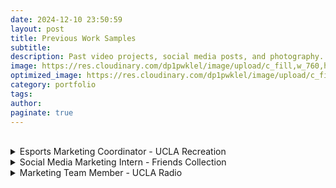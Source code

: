 ```yaml
---
date: 2024-12-10 23:50:59
layout: post
title: Previous Work Samples
subtitle:
description: Past video projects, social media posts, and photography.
image: https://res.cloudinary.com/dp1pwklel/image/upload/c_fill,w_760,h_399/v1730701117/EVENTBRITE_BANNER_d4ab9s.png
optimized_image: https://res.cloudinary.com/dp1pwklel/image/upload/c_fill,w_380,h_200/v1730701117/EVENTBRITE_BANNER_d4ab9s.png
category: portfolio
tags:
author: 
paginate: true
---
```


<br>
<details>
  <summary>Esports Marketing Coordinator - UCLA Recreation</summary>
  <div class="details-content">
    <h3>Marketing and Photography for University of California Esports Initiative 2025 at Redbull HQ</h3>
    <img src="https://res.cloudinary.com/dp1pwklel/image/upload/v1737444481/team_vscfv7.png" alt="Image description" style="max-width:1200px; height:auto; display:block; margin:50;">
    <img src="https://res.cloudinary.com/dp1pwklel/image/upload/v1737444951/REDBULLHQ_bsglx2.png" alt="Image description" style="max-width:1200px; height:auto; display:block; margin:50;">
    <div class="work-samples tweets-row">
      <blockquote class="twitter-tweet"><p lang="en" dir="ltr">Your OVERWATCH 2 Champions for UCEI 2025 presented by <a href="https://twitter.com/Xfinity?ref_src=twsrc%5Etfw">@Xfinity</a> are…<br><br>🎉 <a href="https://twitter.com/UCIEsports?ref_src=twsrc%5Etfw">@UCIEsports</a> 🎉<br><br>Congratulations for the big victory 💫and <a href="https://twitter.com/owexcal?ref_src=twsrc%5Etfw">@owexcal</a> for being the <a href="https://twitter.com/msiUSA?ref_src=twsrc%5Etfw">@msiUSA</a> MVP 🙌 <a href="https://t.co/JW4zrKtUs0">pic.twitter.com/JW4zrKtUs0</a></p>&mdash; University of California Esports Initiative (@UCEInitiative) <a href="https://twitter.com/UCEInitiative/status/1881154858012799450?ref_src=twsrc%5Etfw">January 20, 2025</a></blockquote> <script async src="https://platform.twitter.com/widgets.js" charset="utf-8"></script>
      <blockquote class="twitter-tweet"><p lang="en" dir="ltr">Game☝️goes to <a href="https://twitter.com/UCSDesports?ref_src=twsrc%5Etfw">@UCSDesports</a> 👀 <a href="https://t.co/IInmxXlkfW">pic.twitter.com/IInmxXlkfW</a></p>&mdash; University of California Esports Initiative (@UCEInitiative) <a href="https://twitter.com/UCEInitiative/status/1880807833631129848?ref_src=twsrc%5Etfw">January 19, 2025</a></blockquote> <script async src="https://platform.twitter.com/widgets.js" charset="utf-8"></script>
      <blockquote class="twitter-tweet"><p lang="en" dir="ltr">Check out the <a href="https://twitter.com/Xfinity?ref_src=twsrc%5Etfw">@Xfinity</a> booth this weekend with its amazing prizes 🎁<br><br>Ranging from exclusive UCEI 2025 mousepads to PopSockets, it’s definitely a booth you don’t want to miss 💫 <a href="https://t.co/iZvL1gOFju">pic.twitter.com/iZvL1gOFju</a></p>&mdash; University of California Esports Initiative (@UCEInitiative) <a href="https://twitter.com/UCEInitiative/status/1880361514038890770?ref_src=twsrc%5Etfw">January 17, 2025</a></blockquote> <script async src="https://platform.twitter.com/widgets.js" charset="utf-8"></script>
    </div>
    <script async src="https://platform.twitter.com/widgets.js" charset="utf-8"></script>
    <div class="work-samples tweets-row">
        <blockquote class="twitter-tweet"><p lang="en" dir="ltr">Congratulations to <a href="https://twitter.com/UCSDesports?ref_src=twsrc%5Etfw">@UCSDesports</a> for winning the UCEI 2025 VALORANT Championship presented by <a href="https://twitter.com/Xfinity?ref_src=twsrc%5Etfw">@Xfinity</a> 🏆<br><br>Your <a href="https://twitter.com/msiUSA?ref_src=twsrc%5Etfw">@msiUSA</a> MVP for the game is <a href="https://twitter.com/FangMelvin?ref_src=twsrc%5Etfw">@FangMelvin</a> 🎊<br><br>Thank you for all those who attended! We hope to see you all again tomorrow for our OVERWATCH 2 Championship 🗣️ <a href="https://t.co/q0CY35jcbZ">pic.twitter.com/q0CY35jcbZ</a></p>&mdash; University of California Esports Initiative (@UCEInitiative) <a href="https://twitter.com/UCEInitiative/status/1880854383354917296?ref_src=twsrc%5Etfw">January 19, 2025</a></blockquote> <script async src="https://platform.twitter.com/widgets.js" charset="utf-8"></script>
    <blockquote class="twitter-tweet"><p lang="en" dir="ltr">The players are loaded in…Lower Bracket Finals presented by <a href="https://twitter.com/Xfinity?ref_src=twsrc%5Etfw">@Xfinity</a> now LIVE 🛡️:<br><br>2. <a href="https://twitter.com/UCLAEsports?ref_src=twsrc%5Etfw">@UCLAEsports</a> vs 5. <a href="https://twitter.com/UCSBEsports?ref_src=twsrc%5Etfw">@UCSBEsports</a> <br><br>Who will earn the spot against 1. <a href="https://twitter.com/UCIEsports?ref_src=twsrc%5Etfw">@UCIEsports</a> in the finals⁉️<br><br>Watch LIVE with the link in the replies⤵️ <a href="https://t.co/LxMLN3Tqje">pic.twitter.com/LxMLN3Tqje</a></p>&mdash; University of California Esports Initiative (@UCEInitiative) <a href="https://twitter.com/UCEInitiative/status/1880381381202833913?ref_src=twsrc%5Etfw">January 17, 2025</a></blockquote> <script async src="https://platform.twitter.com/widgets.js" charset="utf-8"></script>
    <blockquote class="twitter-tweet"><p lang="en" dir="ltr">For today’s Speed Drawing segment, what Overwatch 2 Hero do you think <a href="https://twitter.com/Mashiro_ow2?ref_src=twsrc%5Etfw">@Mashiro_ow2</a> beautifully recreated ✍️? <a href="https://t.co/NbxOSBxsdl">pic.twitter.com/NbxOSBxsdl</a></p>&mdash; University of California Esports Initiative (@UCEInitiative) <a href="https://twitter.com/UCEInitiative/status/1881085426586570910?ref_src=twsrc%5Etfw">January 19, 2025</a></blockquote> <script async src="https://platform.twitter.com/widgets.js" charset="utf-8"></script>
    </div>
    <script async src="https://platform.twitter.com/widgets.js" charset="utf-8"></script>
    <div class="work-samples tweets-row">
    <blockquote class="twitter-tweet"><p lang="en" dir="ltr">ABSOLUTE CINEMA 🎥<br><br>5th seed <a href="https://twitter.com/CALEsports?ref_src=twsrc%5Etfw">@CALEsports</a> make it into the VALORANT Grand Finals presented by <a href="https://twitter.com/Xfinity?ref_src=twsrc%5Etfw">@Xfinity</a> and are red hot with a 2 2-0 streak ♨️ <a href="https://t.co/oM08jZxBLc">pic.twitter.com/oM08jZxBLc</a></p>&mdash; University of California Esports Initiative (@UCEInitiative) <a href="https://twitter.com/UCEInitiative/status/1880778957504839861?ref_src=twsrc%5Etfw">January 19, 2025</a></blockquote> <script async src="https://platform.twitter.com/widgets.js" charset="utf-8"></script>
    <blockquote class="twitter-tweet"><p lang="en" dir="ltr">OVERWATCH 2 is now LIVE 🗣️🗣️🗣️<br><br>1. <a href="https://twitter.com/UCIEsports?ref_src=twsrc%5Etfw">@UCIEsports</a> vs 3. <a href="https://twitter.com/UCSDesports?ref_src=twsrc%5Etfw">@UCSDesports</a><br><br>Live game link in the replies👇 <a href="https://t.co/UrnJccxDRF">pic.twitter.com/UrnJccxDRF</a></p>&mdash; University of California Esports Initiative (@UCEInitiative) <a href="https://twitter.com/UCEInitiative/status/1881064477011111968?ref_src=twsrc%5Etfw">January 19, 2025</a></blockquote> <script async src="https://platform.twitter.com/widgets.js" charset="utf-8"></script>
    <blockquote class="twitter-tweet"><p lang="en" dir="ltr">And that’s a wrap 🎬<br><br>Thank you to everyone who attended UCEI 2025 presented by <a href="https://twitter.com/Xfinity?ref_src=twsrc%5Etfw">@Xfinity</a> at Redbull HQ! <br><br>A special thank you as well to <a href="https://twitter.com/msiUSA?ref_src=twsrc%5Etfw">@msiUSA</a> and <a href="https://twitter.com/levelup_clo?ref_src=twsrc%5Etfw">@levelup_clo</a> for helping us make this event possible 🙌<br><br>We hope to see you all again next year 😁👋 <a href="https://t.co/pvjHEvXJ8b">pic.twitter.com/pvjHEvXJ8b</a></p>&mdash; University of California Esports Initiative (@UCEInitiative) <a href="https://twitter.com/UCEInitiative/status/1881157232718692449?ref_src=twsrc%5Etfw">January 20, 2025</a></blockquote> <script async src="https://platform.twitter.com/widgets.js" charset="utf-8"></script>
    </div>
    <script async src="https://platform.twitter.com/widgets.js" charset="utf-8"></script>
    <h3>California Rivalries 2024 Promotional Content</h3>
    <br>
    <!-- Instagram Posts Row 1 -->
    <!-- <div class="work-samples">
      <blockquote class="instagram-media" data-instgrm-permalink="https://www.instagram.com/p/DB2ClH4TfFl/" style="max-width: 300px;"></blockquote>
      <blockquote class="instagram-media" data-instgrm-permalink="https://www.instagram.com/p/DCSYQ6CyKRr/" style="max-width: 300px;"></blockquote>
    </div>
    <script async src="//www.instagram.com/embed.js"></script> -->
    <div style="text-align: center;">
      <blockquote class="instagram-media" data-instgrm-permalink="https://www.instagram.com/p/DB2ClH4TfFl/" style="max-width: 500px; display: inline-block;"></blockquote>
    </div>
    <script async src="//www.instagram.com/embed.js"></script>
        <div style="text-align: center;">
      <blockquote class="instagram-media" data-instgrm-permalink="https://www.instagram.com/p/DCSYQ6CyKRr/" style="max-width: 500px; display: inline-block;"></blockquote>
    </div>
    <script async src="//www.instagram.com/embed.js"></script>
    <!-- Instagram Posts Row 2 -->
    <div class="work-samples">
      <blockquote class="instagram-media" data-instgrm-permalink="https://www.instagram.com/reel/DCkayWRhGMj/?utm_source=ig_embed&amp;utm_campaign=loading"></blockquote>
      <blockquote class="instagram-media" data-instgrm-permalink="https://www.instagram.com/reel/DCnTpIZhNHy/?utm_source=ig_embed&amp;utm_campaign=loading"></blockquote>
      <blockquote class="instagram-media" data-instgrm-permalink="https://www.instagram.com/reel/DCpkDJbBd4l/?utm_source=ig_embed&amp;utm_campaign=loading"></blockquote>
    </div>
    <script async src="//www.instagram.com/embed.js"></script>
    <h3>Hosting California Rivalries 2024</h3>
    <img src="https://res.cloudinary.com/dp1pwklel/image/upload/v1737444301/IMG_3448_wmjtm4.jpg" alt="Image description" style="max-width:1200px; height:auto; display:block; margin:50;">
    <img src="https://res.cloudinary.com/dp1pwklel/image/upload/v1737444300/IMG_3553_df6vkq.jpg" alt="Image description" style="max-width:1200px; height:auto; display:block; margin:50;">
    <img src="https://res.cloudinary.com/dp1pwklel/image/upload/v1737444300/IMG_3556_v4eyuq.jpg" alt="Image description" style="max-width:1200px; height:auto; display:block; margin:50;">
    <!-- Twitter Posts Row -->
    <h3>University of California Esports Initiative Online Qualifiers Tweets</h3>
    <div class="work-samples tweets-row">
      <blockquote class="twitter-tweet">
        <p lang="en" dir="ltr">🛣️Road to LAN, UCEI Online Qualifiers for Overwatch 2 continues today at 5PM PT🏆!<br><br>
        The winner of today's first broacast will battle against <a href="https://twitter.com/UCLAEsports?ref_src=twsrc%5Etfw">@UCLAEsports</a> right after to solidfy their spot in LAN!<br><br>⚔ 7. <a href="https://twitter.com/UCSBEsports?ref_src=twsrc%5Etfw">@UCSBEsports</a> vs 6. <a href="https://twitter.com/CALEsports?ref_src=twsrc%5Etfw">@CALEsports</a> ⚔<br><br>
        Watch live with the link in our replies! <a href="https://t.co/wLn0yYXH3v">pic.twitter.com/wLn0yYXH3v</a></p>&mdash; University of California Esports Initiative (@UCEInitiative) 
        <a href="https://twitter.com/UCEInitiative/status/1855780846382563436?ref_src=twsrc%5Etfw">November 11, 2024</a>
      </blockquote>
      <blockquote class="twitter-tweet">
        <p lang="en" dir="ltr">Tune in for the final match of this weekend's Overwatch 2 UCEI Online Qualifiers!💫<br><br>
        2. <a href="https://twitter.com/SlugGamingUCSC?ref_src=twsrc%5Etfw">@SlugGamingUCSC</a> vs. 8. <a href="https://twitter.com/HLG_UCR?ref_src=twsrc%5Etfw">@HLG_UCR</a> <br><br>
        The winner will solidfy their place in LAN, and the loser faces elimination. The pressure is on💥<br><br>
        Watch live with the link in our replies! <a href="https://t.co/7FVdCPqrnv">pic.twitter.com/7FVdCPqrnv</a></p>&mdash; University of California Esports Initiative (@UCEInitiative) 
        <a href="https://twitter.com/UCEInitiative/status/1855816588659937605?ref_src=twsrc%5Etfw">November 11, 2024</a>
      </blockquote>
      <blockquote class="twitter-tweet">
        <p lang="en" dir="ltr">After some great matches this weekend, here are the Overwatch 2 teams that qualified for LAN 💫:<br><br>
        1. <a href="https://twitter.com/UCIEsports?ref_src=twsrc%5Etfw">@UCIEsports</a> <br>2. <a href="https://twitter.com/SlugGamingUCSC?ref_src=twsrc%5Etfw">@SlugGamingUCSC</a> <br>3. <a href="https://twitter.com/UCSDesports?ref_src=twsrc%5Etfw">@UCSDesports</a> <br>5. <a href="https://twitter.com/UCLAEsports?ref_src=twsrc%5Etfw">@UCLAEsports</a> <br><br>
        Welcome to UCEI Invitational LAN Presented by <a href="https://twitter.com/Xfinity?ref_src=twsrc%5Etfw">@Xfinity</a> 🫡 <a href="https://t.co/q4HxgxcUjx">pic.twitter.com/q4HxgxcUjx</a></p>&mdash; University of California Esports Initiative (@UCEInitiative) 
        <a href="https://twitter.com/UCEInitiative/status/1855833493130863077?ref_src=twsrc%5Etfw">November 11, 2024</a>
      </blockquote>
    </div>
    <script async src="https://platform.twitter.com/widgets.js" charset="utf-8"></script>
  </div>
</details>


<details>
  <summary>Social Media Marketing Intern - Friends Collection</summary>
  <div class="details-content">
    <h3>Fashion Cents Paid Advertisement</h3>
    <div class="work-samples">
    <iframe src="https://drive.google.com/file/d/1rnrbgRWMaJ2JJk43wBL95tcjxpYPyuN-/preview" width="640" height="480" allow="autoplay"></iframe>
    </div>
    <div class="details-content">
    <h3>Lime Slime Promotion Post</h3>
    <div class="work-samples">
      <blockquote class="instagram-media" data-instgrm-permalink="https://www.instagram.com/p/C3tE47vBN0l/" style="max-width: 300px;"></blockquote>
    </div>
    <script async src="//www.instagram.com/embed.js"></script>
    </div>
    <h3>Fashion Cents Reddit Engagement Post</h3>
    <blockquote class="reddit-embed-bq" style="height:500px" data-embed-height="739"><a href="https://www.reddit.com/r/tabletopgamedesign/comments/1bc36jl/update_choosing_between_legibility_or_player/">Update: Choosing between Legibility or Player Freedom</a><br> by<a href="https://www.reddit.com/user/HouseFishBalloon/">u/HouseFishBalloon</a> in<a href="https://www.reddit.com/r/tabletopgamedesign/">tabletopgamedesign</a></blockquote><script async="" src="https://embed.reddit.com/widgets.js" charset="UTF-8">  
    </script>
  </div>
</details>

<details>
  <summary>Marketing Team Member - UCLA Radio</summary>
  <div class="details-content">
    <h3>Minor Strut In-station Performance TikTok Promotion</h3>
    <iframe src="https://drive.google.com/file/d/1hh0ibdepgKu1j2F-R741Dsn_JXxOp-Cw/preview" width="640" height="480" allow="autoplay"></iframe>
      <h3>Smooth Jas In-station Performance Photographs</h3>
      <img src="https://res.cloudinary.com/dp1pwklel/image/upload/v1734055650/smaller1_tcntwo.png" alt="Image description" style="max-width:800px; height:auto; display:block; margin:50;">
      <img src="https://res.cloudinary.com/dp1pwklel/image/upload/v1734055650/smaller2_cz5dkl.png" alt="Image description" style="max-width:800px; height:auto; display:block; margin:50;">
      <img src="https://res.cloudinary.com/dp1pwklel/image/upload/v1734056061/smaller5_hc09lv.png" alt="Image description" style="max-width:500px; height:auto; display:block; margin:50;">
      <img src="https://res.cloudinary.com/dp1pwklel/image/upload/v1734055650/smaller3_mtp8of.png" alt="Image description" style="max-width:800px; height:auto; display:block; margin:50;">
      <br>
        <div style="text-align: center;">
          <blockquote class="instagram-media" data-instgrm-permalink="https://www.instagram.com/p/DEYxY7PPGw0/" style="max-width: 500px; display: inline-block;"></blockquote>
        </div>
        <script async src="//www.instagram.com/embed.js"></script>
      </div>
  <br>
</details>